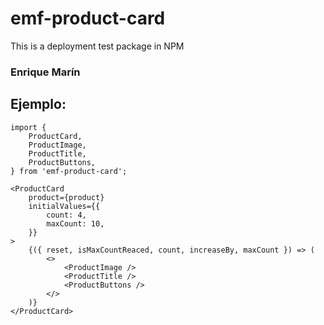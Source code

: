 # emf-product-card

This is a deployment test package in NPM

### Enrique Marín

## Ejemplo:

```
import {
	ProductCard,
	ProductImage,
	ProductTitle,
	ProductButtons,
} from 'emf-product-card';
```

```
<ProductCard
    product={product}
    initialValues={{
        count: 4,
        maxCount: 10,
    }}
>
    {({ reset, isMaxCountReaced, count, increaseBy, maxCount }) => (
        <>
            <ProductImage />
            <ProductTitle />
            <ProductButtons />
        </>
    )}
</ProductCard>
```